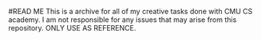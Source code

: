 #READ ME
This is a archive for all of my creative tasks done with CMU CS academy.
I am not responsible for any issues that may arise from this repository.
ONLY USE AS REFERENCE.

